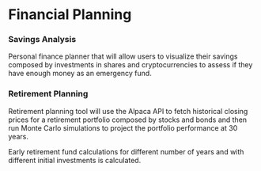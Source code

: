 # Financial Planning
### Savings Analysis
Personal finance planner that will allow users to visualize their savings composed by investments in shares and cryptocurrencies to assess if they have enough money as an emergency fund.

### Retirement Planning
Retirement planning tool will use the Alpaca API to fetch historical closing prices for a retirement portfolio composed by stocks and bonds and then run Monte Carlo simulations to project the portfolio performance at 30 years.

Early retirement fund calculations for different number of years and with different initial investments is calculated.
